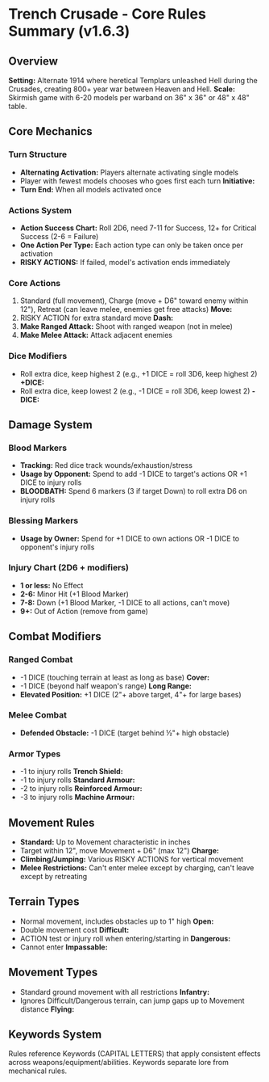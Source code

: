 # Trench Crusade - Core Rules Summary (v1.6.3)
## Overview
**Setting:** Alternate 1914 where heretical Templars unleashed Hell during the Crusades, creating 800+ year war between Heaven and Hell. **Scale:** Skirmish game with 6-20 models per warband on 36" x 36" or 48" x 48" table.
## Core Mechanics
### Turn Structure
- **Alternating Activation:** Players alternate activating single models
- Player with fewest models chooses who goes first each turn **Initiative:**
- **Turn End:** When all models activated once

### Actions System
- **Action Success Chart:** Roll 2D6, need 7-11 for Success, 12+ for Critical Success (2-6 = Failure)
- **One Action Per Type:** Each action type can only be taken once per activation
- **RISKY ACTIONS:** If failed, model's activation ends immediately

### Core Actions
1. Standard (full movement), Charge (move + D6" toward enemy within 12"), Retreat (can leave melee, enemies get free attacks) **Move:**
2. RISKY ACTION for extra standard move **Dash:**
3. **Make Ranged Attack:** Shoot with ranged weapon (not in melee)
4. **Make Melee Attack:** Attack adjacent enemies

### Dice Modifiers
- Roll extra dice, keep highest 2 (e.g., +1 DICE = roll 3D6, keep highest 2) **+DICE:**
- Roll extra dice, keep lowest 2 (e.g., -1 DICE = roll 3D6, keep lowest 2) **-DICE:**

## Damage System
### Blood Markers
- **Tracking:** Red dice track wounds/exhaustion/stress
- **Usage by Opponent:** Spend to add -1 DICE to target's actions OR +1 DICE to injury rolls
- **BLOODBATH:** Spend 6 markers (3 if target Down) to roll extra D6 on injury rolls

### Blessing Markers
- **Usage by Owner:** Spend for +1 DICE to own actions OR -1 DICE to opponent's injury rolls

### Injury Chart (2D6 + modifiers)
- **1 or less:** No Effect
- **2-6:** Minor Hit (+1 Blood Marker)
- **7-8:** Down (+1 Blood Marker, -1 DICE to all actions, can't move)
- **9+:** Out of Action (remove from game)

## Combat Modifiers
### Ranged Combat
- -1 DICE (touching terrain at least as long as base) **Cover:**
- -1 DICE (beyond half weapon's range) **Long Range:**
- **Elevated Position:** +1 DICE (2"+ above target, 4"+ for large bases)

### Melee Combat
- **Defended Obstacle:** -1 DICE (target behind ½"+ high obstacle)

### Armor Types
- -1 to injury rolls **Trench Shield:**
- -1 to injury rolls **Standard Armour:**
- -2 to injury rolls **Reinforced Armour:**
- -3 to injury rolls **Machine Armour:**

## Movement Rules
- **Standard:** Up to Movement characteristic in inches
- Target within 12", move Movement + D6" (max 12") **Charge:**
- **Climbing/Jumping:** Various RISKY ACTIONS for vertical movement
- **Melee Restrictions:** Can't enter melee except by charging, can't leave except by retreating

## Terrain Types
- Normal movement, includes obstacles up to 1" high **Open:**
- Double movement cost **Difficult:**
- ACTION test or injury roll when entering/starting in **Dangerous:**
- Cannot enter **Impassable:**

## Movement Types
- Standard ground movement with all restrictions **Infantry:**
- Ignores Difficult/Dangerous terrain, can jump gaps up to Movement distance **Flying:**

## Keywords System
Rules reference Keywords (CAPITAL LETTERS) that apply consistent effects across weapons/equipment/abilities. Keywords separate lore from mechanical rules.
